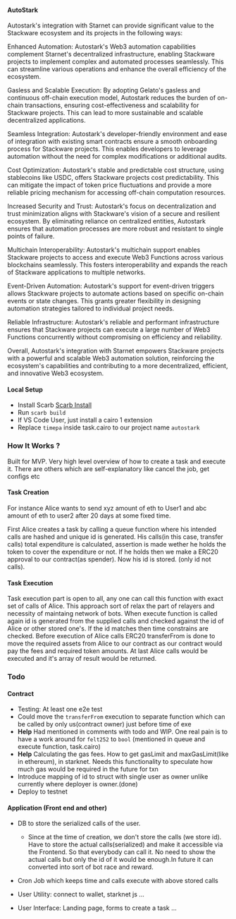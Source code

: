 #### AutoStark

Autostark's integration with Starnet can provide significant value to the Stackware ecosystem and its projects in the following ways:

Enhanced Automation: Autostark's Web3 automation capabilities complement Starnet's decentralized infrastructure, enabling Stackware projects to implement complex and automated processes seamlessly. This can streamline various operations and enhance the overall efficiency of the ecosystem.

Gasless and Scalable Execution: By adopting Gelato's gasless and continuous off-chain execution model, Autostark reduces the burden of on-chain transactions, ensuring cost-effectiveness and scalability for Stackware projects. This can lead to more sustainable and scalable decentralized applications.

Seamless Integration: Autostark's developer-friendly environment and ease of integration with existing smart contracts ensure a smooth onboarding process for Stackware projects. This enables developers to leverage automation without the need for complex modifications or additional audits.

Cost Optimization: Autostark's stable and predictable cost structure, using stablecoins like USDC, offers Stackware projects cost predictability. This can mitigate the impact of token price fluctuations and provide a more reliable pricing mechanism for accessing off-chain computation resources.

Increased Security and Trust: Autostark's focus on decentralization and trust minimization aligns with Stackware's vision of a secure and resilient ecosystem. By eliminating reliance on centralized entities, Autostark ensures that automation processes are more robust and resistant to single points of failure.

Multichain Interoperability: Autostark's multichain support enables Stackware projects to access and execute Web3 Functions across various blockchains seamlessly. This fosters interoperability and expands the reach of Stackware applications to multiple networks.

Event-Driven Automation: Autostark's support for event-driven triggers allows Stackware projects to automate actions based on specific on-chain events or state changes. This grants greater flexibility in designing automation strategies tailored to individual project needs.

Reliable Infrastructure: Autostark's reliable and performant infrastructure ensures that Stackware projects can execute a large number of Web3 Functions concurrently without compromising on efficiency and reliability.

Overall, Autostark's integration with Starnet empowers Stackware projects with a powerful and scalable Web3 automation solution, reinforcing the ecosystem's capabilities and contributing to a more decentralized, efficient, and innovative Web3 ecosystem.






#### Local Setup

- Install Scarb [Scarb Install](https://docs.swmansion.com/scarb/download)
- Run `scarb build`
- If VS Code User, just install a cairo 1 extension
- Replace `timepa` inside task.cairo to our project name `autostark`

### How It Works ?

Built for MVP. Very high level overview of how to create a task and execute it. There are others which are self-explanatory like cancel the job, get configs etc

#### Task Creation

For instance Alice wants to send xyz amount of eth to User1 and abc amount of eth to user2 after 20 days at some fixed time.

First Alice creates a task by calling a queue function where his intended calls are hashed and unique id is generated. His calls(in this case, transfer calls) total expenditure is calculated, assertion is made wether he holds the token to cover the expenditure or not. If he holds then we make a ERC20 approval to our contract(as spender). Now his id is stored. (only id not calls).

#### Task Execution

Task execution part is open to all, any one can call this function with exact set of calls of Alice. This approach sort of relax the part of relayers and necessity of maintaing network of bots. When execute function is called again id is generated from the supplied calls and checked against the id of Alice or other stored one's. If the id matches then time constrains are checked. Before execution of Alice calls ERC20 transferFrom is done to move the required assets from Alice to our contract as our contract would pay the fees and required token amounts. At last Alice calls would be executed and it's array of result would be returned.

### Todo

#### Contract

- Testing: At least one e2e test
- Could move the `transferFrom` execution to separate function which can be called by only us(contract owner) just before time of exe
- **Help** Had mentioned in comments with todo and WIP. One real pain is to have a work around for `felt252` to `bool` (mentioned in queue and execute function, task.cairo)
- **Help** Calculating the gas fees. How to get gasLimit and maxGasLimit(like in ethereum), in starknet. Needs this functionality to speculate how much gas would be required in the future for txn
- Introduce mapping of id to struct with single user as owner unlike currently where deployer is owner.(done)
- Deploy to testnet

#### Application (Front end and other)

- DB to store the serialized calls of the user.

  - Since at the time of creation, we don't store the calls (we store id). Have to store the actual calls(serialized) and make it accessible via the Frontend. So that everybody can call it. No need to show the actual calls but only the id of it would be enough.In future it can converted into sort of bot race and reward.

- Cron Job which keeps time and calls execute with above stored calls

- User Utility: connect to wallet, starknet js ...

- User Interface: Landing page, forms to create a task ...
